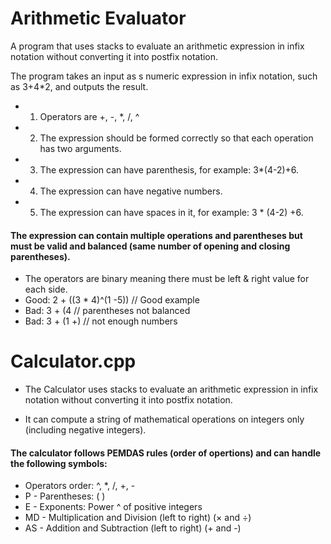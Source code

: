 # Arithmetic Evaluator

A program that uses stacks to evaluate an arithmetic expression in infix notation without converting it into postfix notation.

The program takes an input as s numeric expression in infix notation, such as 3+4\*2, and outputs the result.

- 1.  Operators are +, -, \*, /, ^
- 2.  The expression should be formed correctly so that each operation has two arguments.
- 3.  The expression can have parenthesis, for example: 3\*(4-2)+6.
- 4.  The expression can have negative numbers.
- 5.  The expression can have spaces in it, for example: 3 \* (4-2) +6.

#### The expression can contain multiple operations and parentheses but must be valid and balanced (same number of opening and closing parentheses).

- The operators are binary meaning there must be left & right value for each side.
- Good: 2 + ((3 \* 4)^(1 -5)) // Good example
- Bad: 3 + (4 // parentheses not balanced
- Bad: 3 + (1 +) // not enough numbers

# Calculator.cpp

- The Calculator uses stacks to evaluate an arithmetic expression in infix notation without converting it into postfix notation.

- It can compute a string of mathematical operations on integers only (including negative integers).

#### The calculator follows PEMDAS rules (order of opertions) and can handle the following symbols:

- Operators order: ^, \*, /, +, -
- P - Parentheses: ( )
- E - Exponents: Power ^ of positive integers
- MD - Multiplication and Division (left to right) (× and ÷)
- AS - Addition and Subtraction (left to right) (+ and -)

